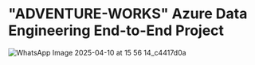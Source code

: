 # "ADVENTURE-WORKS" Azure Data Engineering End-to-End Project

![WhatsApp Image 2025-04-10 at 15 56 14_c4417d0a](https://github.com/user-attachments/assets/7665a852-bb8d-4fa4-9853-2b2ee46c603a)

